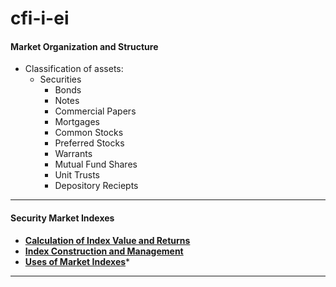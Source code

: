 # cfi-i-ei

#### Market Organization and Structure
- Classification of assets:
  - Securities
    - Bonds
    - Notes
    - Commercial Papers
    - Mortgages
    - Common Stocks
    - Preferred Stocks
    - Warrants
    - Mutual Fund Shares
    - Unit Trusts
    - Depository Reciepts  

---
#### Security Market Indexes
- **[Calculation of Index Value and Returns](https://github.com/Mike-Vilms/cfi-i-ei/blob/main/Calculation-of-Index-Value-and-Returns.md)**
- **[Index Construction and Management](https://github.com/Mike-Vilms/cfi-i-ei/blob/main/Calculation-of-Index-Value-and-Returns.md)**
- **[Uses of Market Indexes](#1123)***
---
